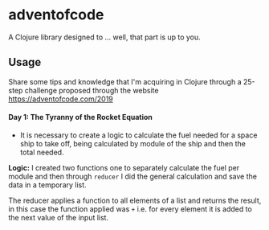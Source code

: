 # adventofcode

A Clojure library designed to ... well, that part is up to you.

## Usage

Share some tips and knowledge that I'm acquiring in Clojure through a 25-step challenge proposed through the website https://adventofcode.com/2019

#### Day 1: The Tyranny of the Rocket Equation
-   It is necessary to create a logic to calculate the fuel needed for a space ship to take off, being calculated by module of the ship and then the total needed.

**Logic:**
I created two functions one to separately calculate the fuel per module and then through `reducer` I did the general calculation and save the data in a temporary list.

The reducer applies a function to all elements of a list and returns the result, in this case the function applied was `+` i.e. for every element it is added to the next value of the input list.
